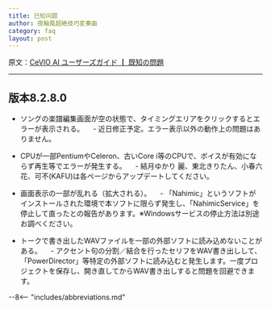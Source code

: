 ```yaml
---
title: 已知问题
author: 夜輪風超絶技巧変奏曲
category: faq
layout: post
---
```

原文：[CeVIO AI ユーザーズガイド ┃ 既知の問題](https://cevio.jp/guide/cevio_ai/faq/)

---

## 版本8.2.8.0

- ソングの楽譜編集画面が空の状態で、タイミングエリアをクリックするとエラーが表示される。
　- 近日修正予定。エラー表示以外の動作上の問題はありません。

- CPUが一部PentiumやCeleron、古いCore i等のCPUで、ボイスが有効にならず再生等でエラーが発生する。
　- 結月ゆかり 麗、東北きりたん、小春六花、可不(KAFU)は各ページからアップデートしてください。

- 画面表示の一部が乱れる（拡大される）。
　- 「Nahimic」というソフトがインストールされた環境で本ソフトに限らず発生し、「NahimicService」を停止して直ったとの報告があります。※Windowsサービスの停止方法は別途お調べください。

- トークで書き出したWAVファイルを一部の外部ソフトに読み込めないことがある。
　- アクセント句の分割／結合を行ったセリフをWAV書き出しして、「PowerDirector」等特定の外部ソフトに読み込むと発生します。一度プロジェクトを保存し、開き直してからWAV書き出しすると問題を回避できます。

--8<-- "includes/abbreviations.md"
